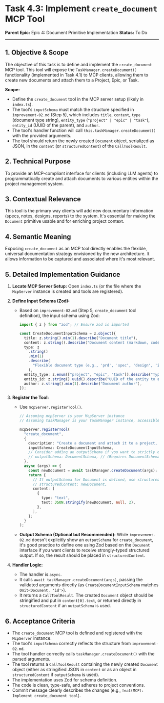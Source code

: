 # Task 4.3: Implement `create_document` MCP Tool

**Parent Epic:** Epic 4: Document Primitive Implementation
**Status:** To Do

---

## 1. Objective & Scope

The objective of this task is to define and implement the `create_document` MCP tool. This tool will expose the `TaskManager.createDocument()` functionality (implemented in Task 4.1) to MCP clients, allowing them to create new documents and attach them to a Project, Epic, or Task.

**Scope:**

- Define the `create_document` tool in the MCP server setup (likely in `index.ts`).
- The tool's `inputSchema` must match the structure specified in `improvement-02.md` (Step 5), which includes `title`, `content`, `type` (document type string), `entity_type` (`"project" | "epic" | "task"`), `entity_id` (UUID of the parent), and `author`.
- The tool's handler function will call `this.taskManager.createDocument()` with the provided arguments.
- The tool should return the newly created `Document` object, serialized as JSON, in the `content` (or `structuredContent`) of the `CallToolResult`.

## 2. Technical Purpose

To provide an MCP-compliant interface for clients (including LLM agents) to programmatically create and attach documents to various entities within the project management system.

## 3. Contextual Relevance

This tool is the primary way clients will add new documentary information (specs, notes, designs, reports) to the system. It's essential for making the `Document` primitive usable and for enriching project context.

## 4. Semantic Meaning

Exposing `create_document` as an MCP tool directly enables the flexible, universal documentation strategy envisioned by the new architecture. It allows information to be captured and associated where it's most relevant.

## 5. Detailed Implementation Guidance

1.  **Locate MCP Server Setup:** Open `index.ts` (or the file where the `McpServer` instance is created and tools are registered).

2.  **Define Input Schema (Zod):**

    - Based on `improvement-02.md` (Step 5, `create_document` tool definition), the input schema using Zod:

      ```typescript
      import { z } from "zod"; // Ensure zod is imported

      const CreateDocumentInputSchema = z.object({
        title: z.string().min(1).describe("Document title"),
        content: z.string().describe("Document content (markdown, code, JSON, etc.)"),
        type: z
          .string()
          .min(1)
          .describe(
            "Flexible document type (e.g., 'prd', 'spec', 'design', 'implementation_notes')"
          ),
        entity_type: z.enum(["project", "epic", "task"]).describe("Type of entity to attach to"),
        entity_id: z.string().uuid().describe("UUID of the entity to attach the document to"),
        author: z.string().min(1).describe("Document author"),
      });
      ```

3.  **Register the Tool:**

    - Use `mcpServer.registerTool()`.

      ```typescript
      // Assuming mcpServer is your McpServer instance
      // Assuming taskManager is your TaskManager instance, accessible in this scope

      mcpServer.registerTool(
        "create_document",
        {
          description: "Create a document and attach it to a project, epic, or task.",
          inputSchema: CreateDocumentInputSchema,
          // Consider adding an outputSchema if you want to strictly define the Document structure returned
          // outputSchema: DocumentSchema, // (Requires DocumentSchema to be defined if used)
        },
        async (args) => {
          const newDocument = await taskManager.createDocument(args);
          return {
            // If outputSchema for Document is defined, use structuredContent:
            // structuredContent: newDocument,
            content: [
              {
                type: "text",
                text: JSON.stringify(newDocument, null, 2),
              },
            ],
          };
        }
      );
      ```

    - **Output Schema (Optional but Recommended):** While `improvement-02.md` doesn't explicitly show an `outputSchema` for `create_document`, it's good practice to define one using Zod based on the `Document` interface if you want clients to receive strongly-typed structured output. If so, the result should be placed in `structuredContent`.

4.  **Handler Logic:**
    - The handler is `async`.
    - It calls `await taskManager.createDocument(args)`, passing the validated arguments directly (as `CreateDocumentInputSchema` matches `Omit<Document, 'id'>`).
    - It returns a `CallToolResult`. The created `Document` object should be stringified and put in `content[0].text`, or returned directly in `structuredContent` if an `outputSchema` is used.

## 6. Acceptance Criteria

- The `create_document` MCP tool is defined and registered with the `McpServer` instance.
- The tool's `inputSchema` correctly reflects the structure from `improvement-02.md`.
- The tool handler correctly calls `taskManager.createDocument()` with the parsed arguments.
- The tool returns a `CallToolResult` containing the newly created `Document` object (either as stringified JSON in `content` or as an object in `structuredContent` if `outputSchema` is used).
- The implementation uses Zod for schema definition.
- The code is clean, type-safe, and adheres to project conventions.
- Commit message clearly describes the changes (e.g., `feat(MCP): Implement create_document tool`).
